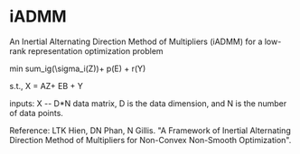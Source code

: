 # iADMM
An Inertial Alternating Direction Method of Multipliers (iADMM) for a low-rank representation optimization problem

min sum_ig(\sigma_i(Z))+ p(E) + r(Y)

s.t., X = AZ+ EB + Y 

inputs:
X -- D*N data matrix, D is the data dimension, and N is the number of data points.

Reference: LTK Hien, DN Phan, N Gillis. "A Framework of Inertial Alternating Direction Method of Multipliers for Non-Convex Non-Smooth Optimization".
